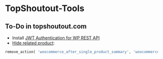 # TopShoutout-Tools

## To-Do in topshoutout.com
- Install [JWT Authentication for WP REST API](https://it.wordpress.org/plugins/jwt-authentication-for-wp-rest-api/)
- [Hide related product](https://docs.woocommerce.com/document/remove-related-posts-output/): 
```php
remove_action( 'woocommerce_after_single_product_summary', 'woocommerce_output_related_products', 20 );
```
